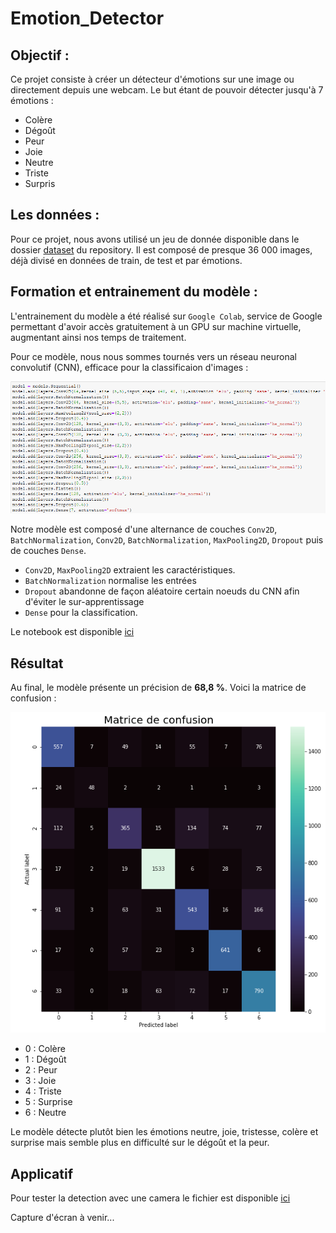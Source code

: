 # Emotion_Detector

## Objectif :

Ce projet consiste à créer un détecteur d'émotions sur une image ou directement depuis une webcam. Le but étant de pouvoir détecter jusqu'à 7 émotions :

* Colère
* Dégoût
* Peur
* Joie
* Neutre
* Triste
* Surpris

## Les données :

Pour ce projet, nous avons utilisé un jeu de donnée disponible dans le dossier [dataset](./dataset) du repository. Il est composé de presque 36 000 images, déjà divisé en données de train, de test et par émotions.


## Formation et entrainement du modèle :

L'entrainement du modèle a été réalisé sur `Google Colab`, service de Google permettant d'avoir accès gratuitement à un GPU sur machine virtuelle, augmentant ainsi nos temps de traitement.

Pour ce modèle, nous nous sommes tournés vers un réseau neuronal convolutif (CNN), efficace pour la classificaion d'images : 

![](Images/CNN.PNG)

Notre modèle est composé d'une alternance de couches `Conv2D`, `BatchNormalization`, `Conv2D`, `BatchNormalization`, `MaxPooling2D`, `Dropout` puis de couches `Dense`.

* `Conv2D`, `MaxPooling2D` extraient les caractéristiques.
* `BatchNormalization` normalise les entrées
* `Dropout` abandonne de façon aléatoire certain noeuds du CNN afin d'éviter le sur-apprentissage
* `Dense` pour la classification.

Le notebook est disponible [ici](./classification_model.ipynb)

## Résultat

Au final, le modèle présente un précision de **68,8 %**. Voici la matrice de confusion : 

![](Images/confusion_matrix.PNG)

* 0 : Colère
* 1 : Dégoût
* 2 : Peur
* 3 : Joie
* 4 : Triste
* 5 : Surprise
* 6 : Neutre

Le modèle détecte plutôt bien les émotions neutre, joie, tristesse, colère et surprise mais semble plus en difficulté sur le dégoût et la peur.

## Applicatif

Pour tester la detection avec une camera le fichier est disponible [ici](Test_Model.ipynb)

Capture d'écran à venir...


